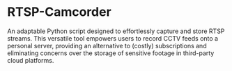 # RTSP-Camcorder

An adaptable Python script designed to effortlessly capture and store RTSP streams. This versatile tool empowers users to record CCTV feeds onto a personal server, providing an alternative to (costly) subscriptions and eliminating concerns over the storage of sensitive footage in third-party cloud platforms.
